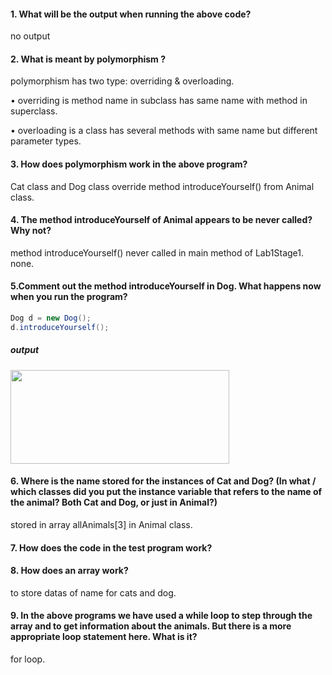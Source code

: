 #### 1. What will be the output when running the above code?
no output

#### 2. What is meant by polymorphism ?
polymorphism has two type: overriding & overloading. 

• overriding is method name in subclass has same name with method in superclass.

• overloading is a class has several methods with same name but different parameter types.

#### 3. How does polymorphism work in the above program?
Cat class and Dog class override method introduceYourself() from Animal class.

#### 4. The method introduceYourself of Animal appears to be never called? Why not?
method introduceYourself() never called in main method of Lab1Stage1. none.

#### 5.Comment out the method introduceYourself in Dog. What happens now when you run the program?

```java 
Dog d = new Dog();
d.introduceYourself();
```

##### output

<img src="https://user-images.githubusercontent.com/55252513/86570287-44e9c680-bfa2-11ea-9d59-0c52ed58742d.png" height="150" width="350">

#### 6. Where is the name stored for the instances of Cat and Dog? (In what / which classes did you put the instance variable that refers to the name of the animal? Both Cat and Dog, or just in Animal?)
stored in array allAnimals[3] in Animal class.

#### 7. How does the code in the test program work?



#### 8. How does an array work?
to store datas of name for cats and dog.


#### 9. In the above programs we have used a while loop to step through the array and to get information about the animals. But there is a more appropriate loop statement here. What is it?
for loop.


